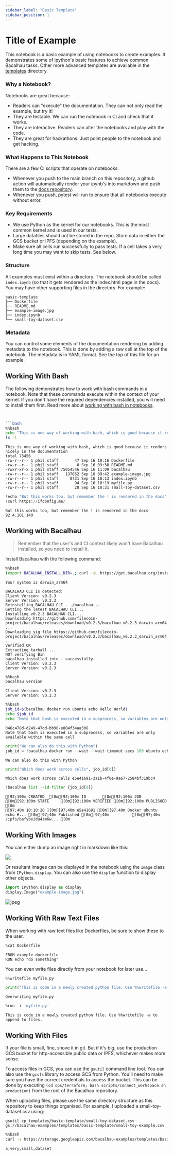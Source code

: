 ```yaml
---
sidebar_label: "Basic Template"
sidebar_position: 1
---
```

# Title of Example

This notebook is a basic example of using notebooks to create examples. It demonstrates some of ipython's basic features to achieve common Bacalhau tasks. Other more advanced templates are available in the [templates](../templates) directory.

### Why a Notebook?

Notebooks are great because:

* Readers can "execute" the documentation. They can not only read the example, but try it!
* They are testable. We can run the notebook in CI and check that it works.
* They are interactive. Readers can alter the notebooks and play with the code.
* They are great for hackathons. Just point people to the notebook and get hacking.

### What Happens to This Notebook

There are a few CI scripts that operate on notebooks:
* Whenever you push to the main branch on this repository, a github action will automatically render your ipynb's into markdown and push them to the [docs repository](https://github.com/bacalhau-project/docs.bacalhau.org/).
* Whenever you push, pytest will run to ensure that all notebooks execute without error.

### Key Requirements

* We use Python as the kernel for our notebooks. This is the most common kernel and is used in our tests.
* Large datafiles should not be stored in the repo. Store data in either the GCS bucket or IPFS (depending on the example).
* Make sure all cells run successfully to pass tests. If a cell takes a very long time you may want to skip tests. See below.

### Structure

All examples must exist within a directory. The notebook should be called `index.ipynb` (so that it gets rendered as the index.html page in the docs). You may have other supporting files in the directory. For example:

```
basic-template
├── Dockerfile
├── README.md
├── example-image.jpg
├── index.ipynb
└── small-toy-dataset.csv
```

### Metadata

You can control some elements of the documentation rendering by adding metadata to the notebook. This is done by adding a raw cell at the top of the notebook. The metadata is in YAML format. See the top of this file for an example.

## Working With Bash

The following demonstrates how to work with bash commands in a notebook. Note that these commands execute within the context of your kernel. If you don't have the required dependencies installed, you will need to install them first. Read more about [working with bash in notebooks](https://ipython.readthedocs.io/en/stable/interactive/magics.html#magic-bash).

```bash


```bash
%%bash
echo "This is one way of working with bash, which is good because it renders nicely in the documentation"
ls -l
```

    This is one way of working with bash, which is good because it renders nicely in the documentation
    total 73456
    -rw-r--r-- 1 phil staff       47 Sep 16 10:16 Dockerfile
    -rw-r--r-- 1 phil staff        0 Sep 16 09:38 README.md
    -rwxr-xr-x 1 phil staff 75054546 Sep 16 11:09 bacalhau
    -rw-r--r-- 1 phil staff   137052 Sep 16 09:42 example-image.jpg
    -rw-r--r-- 1 phil staff     8731 Sep 16 10:13 index.ipynb
    -rw-r--r-- 1 phil staff       94 Sep 16 10:19 myfile.py
    -rw-r--r-- 1 phil staff       20 Sep 16 10:31 small-toy-dataset.csv



```python
!echo "But this works too, but remember the ! is rendered in the docs"
!curl https://ifconfig.me/
```

    But this works too, but remember the ! is rendered in the docs
    92.4.101.140

## Working with Bacalhau

> Remember that the user's and CI context likely won't have Bacalhau installed, so you need to install it.

Install Bacalhau with the following command:


```bash
%%bash
(export BACALHAU_INSTALL_DIR=.; curl -sL https://get.bacalhau.org/install.sh | bash)
```

    Your system is darwin_arm64
    
    BACALHAU CLI is detected:
    Client Version: v0.2.3
    Server Version: v0.2.3
    Reinstalling BACALHAU CLI - ./bacalhau...
    Getting the latest BACALHAU CLI...
    Installing v0.2.3 BACALHAU CLI...
    Downloading https://github.com/filecoin-project/bacalhau/releases/download/v0.2.3/bacalhau_v0.2.3_darwin_arm64.tar.gz ...
    Downloading sig file https://github.com/filecoin-project/bacalhau/releases/download/v0.2.3/bacalhau_v0.2.3_darwin_arm64.tar.gz.signature.sha256 ...
    Verified OK
    Extracting tarball ...
    NOT verifying Bin
    bacalhau installed into . successfully.
    Client Version: v0.2.3
    Server Version: v0.2.3



```bash
%%bash
bacalhau version
```

    Client Version: v0.2.3
    Server Version: v0.2.3



```bash
%%bash
job_id=$(bacalhau docker run ubuntu echo Hello World)
echo $job_id
echo "Note that bash is executed in a subprocess, so variables are only available within the same cell"
```

    046c478d-d249-47dd-bb90-e804f34aa308
    Note that bash is executed in a subprocess, so variables are only available within the same cell



```python
print("We can also do this with Python")
job_id = !bacalhau docker run --wait --wait-timeout-secs 100 ubuntu echo Hello World
```

    We can also do this with Python



```python
print("Which does work across cells", job_id[0])
```

    Which does work across cells e5e41691-3a1b-4f0e-9a67-2584bf319bc4



```python
!bacalhau list --id-filter {job_id[0]}
```

    [92;100m CREATED  [0m[92;100m ID       [0m[92;100m JOB                     [0m[92;100m STATE     [0m[92;100m VERIFIED [0m[92;100m PUBLISHED               [0m
    [97;40m 10:10:20 [0m[97;40m e5e41691 [0m[97;40m Docker ubuntu echo H... [0m[97;40m Published [0m[97;40m          [0m[97;40m /ipfs/bafybeidu4zm6w... [0m


## Working With Images

You can either dump an image right in markdown like this:

![](example-image.jpg)

Or resultant images can be displayed in the notebook using the `Image` class from `IPython.display`. You can also use the `display` function to display other objects.


```python
import IPython.display as display
display.Image("example-image.jpg")
```




    
![jpeg](rendered/templates/basic-template/index_files/rendered/templates/basic-template/index_12_0.jpg)
    



## Working With Raw Text Files

When working with raw text files like Dockerfiles, be sure to show these to the user.


```python
%cat Dockerfile
```

    FROM example-dockerfile
    RUN echo "do something"

You can even write files directly from your notebook for later use...


```python
%%writefile myfile.py

print("This is code in a newly created python file. Use %%writefile -a to append to files.")
```

    Overwriting myfile.py



```python
%run -i 'myfile.py'
```

    This is code in a newly created python file. Use %%writefile -a to append to files.


## Working With Files

If your file is small, fine, shove it in git. But if it's big, use the production GCS bucket for http-accessible public data or IPFS, whichever makes more sense.

To access files in GCS, you can use the `gsutil` command line tool. You can also use the `gcsfs` library to access GCS from Python. You'll need to make sure you have the correct credentials to access the bucket. This can be done by executing `(cd ops/terraform; bash scripts/connect_workspace.sh production)` from the root of the Bacalhau repository.

When uploading files, please use the same directory structure as this repository to keep things organised. For example, I uploaded a small-toy-dataset.csv using:

```
gsutil cp templates/basic-template/small-toy-dataset.csv gs://bacalhau-examples/templates/basic-template/small-toy-example.csv
```


```bash
%%bash
curl -s https://storage.googleapis.com/bacalhau-examples/templates/basic-template/small-toy-example.csv
```

    a,very,small,dataset
